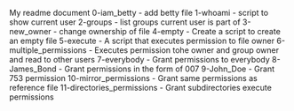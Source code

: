 My readme document
0-iam_betty - add betty file
1-whoami - script to show current user
2-groups - list groups current user is part of
3-new_owner - change ownership of file
4-empty - Create a script to create an empty file
5-execute - A script that executes permission to file owner
6-multiple_permissions - Executes permission tohe owner and group owner and read to other users
7-everybody - Grant permissions to everybody
8-James_Bond - Grant permissions in the form of 007
9-John_Doe - Grant 753 permission
10-mirror_permissions - Grant same permissions as reference file
11-directories_permissions - Grant subdirectories execute permissions
